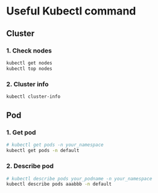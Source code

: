 # Useful Kubectl command

## Cluster

### 1. Check nodes

```bash
kubectl get nodes
kubectl top nodes
```

### 2. Cluster info

```bash
kubectl cluster-info
```

## Pod

### 1. Get pod

```bash
# kubectl get pods -n your_namespace
kubectl get pods -n default
```

### 2. Describe pod

```bash
# kubectl describe pods your_podname -n your_namespace
kubectl describe pods aaabbb -n default
```
